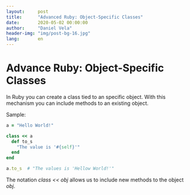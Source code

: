 ```yaml
---
layout:     post
title:      "Advanced Ruby: Object-Specific Classes"
date:       2020-05-02 00:00:00
author:     "Daniel Vela"
header-img: "img/post-bg-16.jpg"
lang:       en
---
```


# Advance Ruby: Object-Specific Classes

In Ruby you can create a class tied to an specific object. With this mechanism you can include methods to an existing object.

Sample: 

```ruby
a = "Hello World!"

class << a
  def to_s
    "The value is '#{self}'"
  end
end

a.to_s  # "The values is 'Hellow World!'"
```

The notation *class << obj* allows us to include new methods to the object *obj*.

